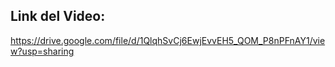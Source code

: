 ## Link del Video:

https://drive.google.com/file/d/1QlqhSvCj6EwjEvvEH5_QOM_P8nPFnAY1/view?usp=sharing

